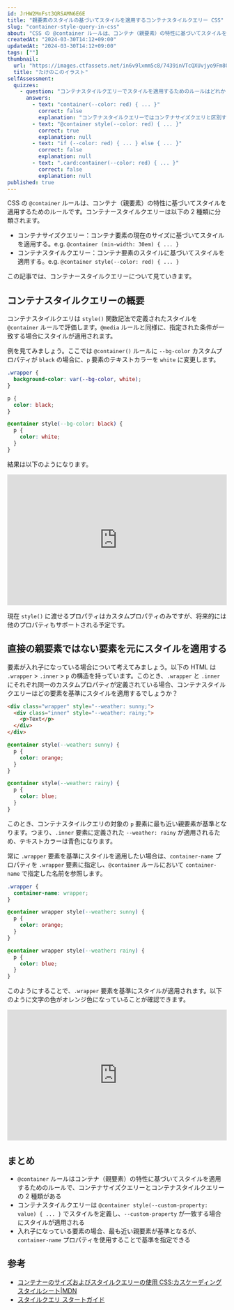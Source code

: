 ```yaml
---
id: JrHW2MnFst3QRSAMN6E6E
title: "親要素のスタイルの基づいてスタイルを適用するコンテナスタイルクエリー CSS"
slug: "container-style-query-in-css"
about: "CSS の @container ルールは、コンテナ（親要素）の特性に基づいてスタイルを適用するためのルールです。コンテナースタイルクエリーはコンテナサイズクエリーとコンテナスタイルクエリーの 2 種類に分類されます。コンテナスタイルクエリは style() 関数記法で定義されたスタイルを @container ルールで評価し、指定された条件が一致する場合にスタイルが適用されます。"
createdAt: "2024-03-30T14:12+09:00"
updatedAt: "2024-03-30T14:12+09:00"
tags: [""]
thumbnail:
  url: "https://images.ctfassets.net/in6v9lxmm5c8/7439inVTcQXUvjyo9Fm80E/ecacb8aa7e8d241e6568a1aa5b663daf/takenoko_illust_3126-768x578.png"
  title: "たけのこのイラスト"
selfAssessment:
  quizzes:
    - question: "コンテナスタイルクエリーでスタイルを適用するためのルールはどれか？"
      answers:
        - text: "container(--color: red) { ... }"
          correct: false
          explanation: "コンテナスタイルクエリーではコンテナサイズクエリと区別するため、style() 関数記法を使用します。"
        - text: "@container style(--color: red) { ... }"
          correct: true
          explanation: null
        - text: "if (--color: red) { ... } else { ... }"
          correct: false
          explanation: null
        - text: ".card:container(--color: red) { ... }"
          correct: false
          explanation: null
published: true
---
```

CSS の `@container` ルールは、コンテナ（親要素）の特性に基づいてスタイルを適用するためのルールです。コンテナースタイルクエリーは以下の 2 種類に分類されます。

- コンテナサイズクエリー：コンテナ要素の現在のサイズに基づいてスタイルを適用する。e.g. `@container (min-width: 30em) { ... }`
- コンテナスタイルクエリー：コンテナ要素のスタイルに基づいてスタイルを適用する。e.g. `@container style(--color: red) { ... }`

この記事では、コンテナースタイルクエリーについて見ていきます。

## コンテナスタイルクエリーの概要

コンテナスタイルクエリは `style()` 関数記法で定義されたスタイルを `@container` ルールで評価します。`@media` ルールと同様に、指定された条件が一致する場合にスタイルが適用されます。

例を見てみましょう。ここでは `@container()` ルールに `--bg-color` カスタムプロパティが `black` の場合に、`p` 要素のテキストカラーを `white` に変更します。

```css
.wrapper {
  background-color: var(--bg-color, white);
}

p {
  color: black;
}

@container style(--bg-color: black) {
  p {
    color: white;
  }
}
```

結果は以下のようになります。

<iframe height="300" style="width: 100%;" scrolling="no" title="Untitled" src="https://codepen.io/azukiazusa1/embed/qBwPMON?default-tab=css%2Cresult" frameborder="no" loading="lazy" allowtransparency="true" allowfullscreen="true">
  See the Pen <a href="https://codepen.io/azukiazusa1/pen/qBwPMON">
  Untitled</a> by azukiazusa1 (<a href="https://codepen.io/azukiazusa1">@azukiazusa1</a>)
  on <a href="https://codepen.io">CodePen</a>.
</iframe>

現在 `style()` に渡せるプロパティはカスタムプロパティのみですが、将来的には他のプロパティもサポートされる予定です。

## 直接の親要素ではない要素を元にスタイルを適用する

要素が入れ子になっている場合について考えてみましょう。以下の HTML は `.wrapper` > `.inner` > `p` の構造を持っています。このとき、`.wrapper` と `.inner` にそれぞれ同一のカスタムプロパティが定義されている場合、コンテナスタイルクエリーはどの要素を基準にスタイルを適用するでしょうか？

```html
<div class="wrapper" style="--weather: sunny;">
  <div class="inner" style="--weather: rainy;">
    <p>Text</p>
  </div>
</div>
```

```css
@container style(--weather: sunny) {
  p {
    color: orange;
  }
}

@container style(--weather: rainy) {
  p {
    color: blue;
  }
}
```

このとき、コンテナスタイルクエリの対象の `p` 要素に最も近い親要素が基準となります。つまり、`.inner` 要素に定義された `--weather: rainy` が適用されるため、テキストカラーは青色になります。

常に `.wrapper` 要素を基準にスタイルを適用したい場合は、`container-name` プロパティを `.wrapper` 要素に指定し、`@container` ルールにおいて `container-name` で指定した名前を参照します。

```css
.wrapper {
  container-name: wrapper;
}

@container wrapper style(--weather: sunny) {
  p {
    color: orange;
  }
}

@container wrapper style(--weather: rainy) {
  p {
    color: blue;
  }
}
```

このようにすることで、`.wrapper` 要素を基準にスタイルが適用されます。以下のように文字の色がオレンジ色になっていることが確認できます。

<iframe height="300" style="width: 100%;" scrolling="no" title="Untitled" src="https://codepen.io/azukiazusa1/embed/YzMrONx?default-tab=css%2Cresult" frameborder="no" loading="lazy" allowtransparency="true" allowfullscreen="true">
  See the Pen <a href="https://codepen.io/azukiazusa1/pen/YzMrONx">
  Untitled</a> by azukiazusa1 (<a href="https://codepen.io/azukiazusa1">@azukiazusa1</a>)
  on <a href="https://codepen.io">CodePen</a>.
</iframe>

## まとめ

- `@container` ルールはコンテナ（親要素）の特性に基づいてスタイルを適用するためのルールで、コンテナサイズクエリーとコンテナスタイルクエリーの 2 種類がある
- コンテナスタイルクエリーは `@container style(--custom-property: value) { ... }` でスタイルを定義し、`--custom-property` が一致する場合にスタイルが適用される
- 入れ子になっている要素の場合、最も近い親要素が基準となるが、`container-name` プロパティを使用することで基準を指定できる

## 参考

- [コンテナーのサイズおよびスタイルクエリーの使用 CSS:カスケーディングスタイルシート|MDN](https://developer.mozilla.org/ja/docs/Web/CSS/CSS_containment/Container_size_and_style_queries)
- [スタイルクエリ スタートガイド](https://developer.chrome.com/docs/css-ui/style-queries?hl=ja)
